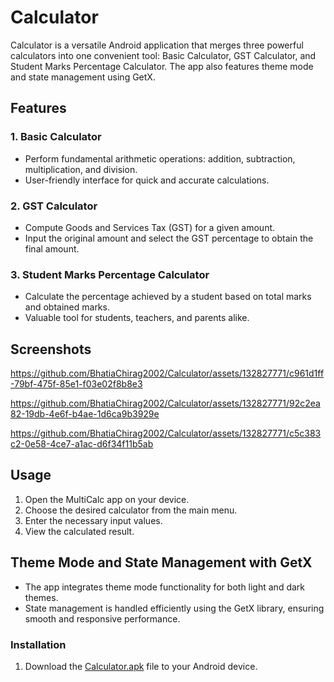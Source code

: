 # Calculator
Calculator is a versatile Android application that merges three powerful calculators into one convenient tool: Basic Calculator, GST Calculator, and Student Marks Percentage Calculator. The app also features theme mode and state management using GetX.

## Features

### 1. Basic Calculator
- Perform fundamental arithmetic operations: addition, subtraction, multiplication, and division.
- User-friendly interface for quick and accurate calculations.

### 2. GST Calculator
- Compute Goods and Services Tax (GST) for a given amount.
- Input the original amount and select the GST percentage to obtain the final amount.

### 3. Student Marks Percentage Calculator
- Calculate the percentage achieved by a student based on total marks and obtained marks.
- Valuable tool for students, teachers, and parents alike.

## Screenshots

https://github.com/BhatiaChirag2002/Calculator/assets/132827771/c961d1ff-79bf-475f-85e1-f03e02f8b8e3

https://github.com/BhatiaChirag2002/Calculator/assets/132827771/92c2ea82-19db-4e6f-b4ae-1d6ca9b3929e

https://github.com/BhatiaChirag2002/Calculator/assets/132827771/c5c383c2-0e58-4ce7-a1ac-d6f34f11b5ab

## Usage

1. Open the MultiCalc app on your device.
2. Choose the desired calculator from the main menu.
3. Enter the necessary input values.
4. View the calculated result.

## Theme Mode and State Management with GetX

- The app integrates theme mode functionality for both light and dark themes.
- State management is handled efficiently using the GetX library, ensuring smooth and responsive performance.

### Installation

1. Download the [Calculator.apk](https://drive.google.com/file/d/1ttGbdQSOodIVgneReJfiGn3VYKbEjEYg/view?usp=drive_link) file to your Android device.
